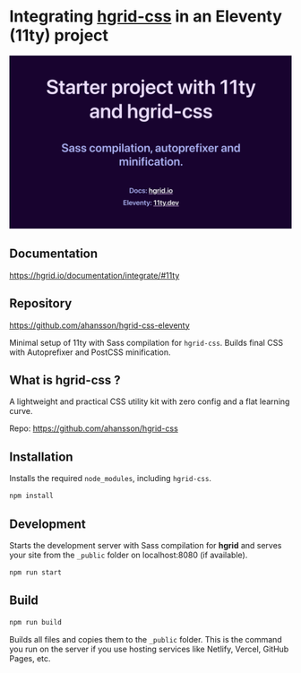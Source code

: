# Integrating [hgrid-css](https://github.com/ahansson/hgrid-css) in an Eleventy (11ty) project
<p><img src="./src/assets/img/screenshot.png" alt="Screenshot" title="Screenshot"></p>

## Documentation
https://hgrid.io/documentation/integrate/#11ty

## Repository
https://github.com/ahansson/hgrid-css-eleventy

Minimal setup of 11ty with Sass compilation for `hgrid-css`. Builds final CSS with Autoprefixer and PostCSS minification.

## What is hgrid-css ?

A lightweight and practical CSS utility kit with zero config and a flat learning curve.

Repo: https://github.com/ahansson/hgrid-css

## Installation

Installs the required `node_modules`, including `hgrid-css`.

```bash
npm install
```

## Development

Starts the development server with Sass compilation for **hgrid** and serves your site from the `_public` folder on localhost:8080 (if available).

```bash
npm run start
```

## Build

```bash
npm run build
```

Builds all files and copies them to the `_public` folder. This is the command you run on the server if you use hosting services like Netlify, Vercel, GitHub Pages, etc.